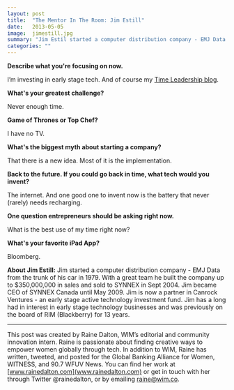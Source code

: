 ```yaml
---
layout: post
title:  "The Mentor In The Room: Jim Estill"
date:   2013-05-05
image:  jimestill.jpg
summary: "Jim Estil started a computer distribution company - EMJ Data from the trunk of his car in 1979. With a great team he built the company up to $350,000,000 in sales and sold to SYNNEX in Sept 2004. Jim became CEO of SYNNEX Canada until May 2009. Jim is now a partner in Canrock Ventures - an early stage active technology investment fund. Jim has a long had in interest in early stage technology businesses and was previously on the board of RIM (Blackberry) for 13 years."
categories: ""
---
```


**Describe what you're focusing on now.**

I’m investing in early stage tech. And of course my [Time Leadership blog](http://www.jimestill.com/).


**What's your greatest challenge?**

Never enough time.


**Game of Thrones or Top Chef?**

I have no TV.


**What's the biggest myth about starting a company?**

That there is a new idea. Most of it is the implementation.


**Back to the future. If you could go back in time, what tech would you invent?**

The internet. And one good one to invent now is the battery that never (rarely) needs recharging.


**One question entrepreneurs should be asking right now.**

What is the best use of my time right now?


**What's your favorite iPad App?**

Bloomberg.

**About Jim Estill:** Jim started a computer distribution company - EMJ Data from the trunk of his car in 1979. With a great team he built the company up to $350,000,000 in sales and sold to SYNNEX in Sept 2004. Jim became CEO of SYNNEX Canada until May 2009. Jim is now a partner in Canrock Ventures - an early stage active technology investment fund. Jim has a long had in interest in early stage technology businesses and was previously on the board of RIM (Blackberry) for 13 years.


 ______________________________________________________

This post was created by Raine Dalton, WIM’s editorial and community innovation intern. Raine is passionate about finding creative ways to empower women globally through tech. In addition to WIM, Raine has written, tweeted, and posted for the Global Banking Alliance for Women, WITNESS, and 90.7 WFUV News. You can find her work at [www.rainedalton.com](www.rainedalton.com) or get in touch with her through Twitter @rainedalton, or by emailing [raine@wim.co](mailto:raine@wim.co).

